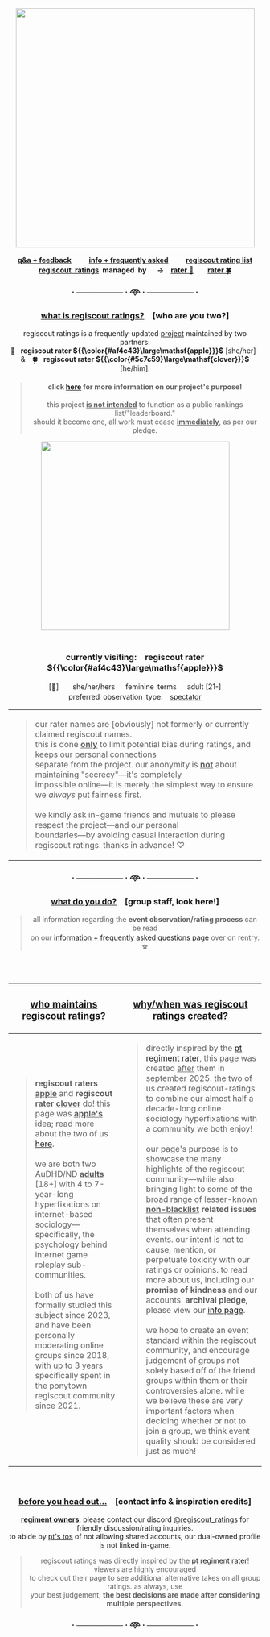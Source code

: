 
<div align="center">
<img src="https://i.postimg.cc/k4rTS9pw/logo.png" width="475">

<b> [q&a + feedback](https://regiscout-ratings.straw.page)　 　[info + frequently asked](https://rentry.co/regiscout-ratings-info)　 　[regiscout rating list](https://rentry.co/regiscout-ratings)\
**<ins>regiscout ratings</ins> managed by**　 →　[rater 🍎](https://github.com/apple-regiscout-ratings)　　[rater 🍀](https://github.com/clover-regiscout-ratings) </b>
### · ──────── · 𖥸 · ──────── ·


<h3>
<ins>what is regiscout ratings?</ins>　[who are you two?]
</h3>

regiscout ratings is a frequently-updated [project](https://rentry.co/regiscout-ratings) maintained by two partners:\
🍎  **regiscout rater ${{\color{#af4c43}\large\mathsf{apple}}}$** [she/her] &  🍀  **regiscout rater ${{\color{#5c7c59}\large\mathsf{clover}}}$** [he/him]. 
> #### click [here](https://rentry.co/regiscout-ratings-info) for more information on our project's purpose!
> this project <ins>**is not intended**</ins> to function as a public rankings list/"leaderboard."</br>
> should it become one, all work must cease <ins>**immediately**</ins>, as per our pledge.
<img src="https://i.postimg.cc/rFNzf8gD/ponies.png" width="375">
<br/>
<br/>

### **currently visiting:　regiscout rater ${{\color{#af4c43}\large\mathsf{apple}}}$**
[🍎]　  she/her/hers　 feminine terms　 adult [21-]\
preferred observation type:　<ins>spectator</ins>
<br/>

|  |
| ------------- | 
| <blockquote> our rater names are [obviously] not formerly or currently claimed regiscout names.<br/> this is done <ins>**only**</ins> to limit potential bias during ratings, and keeps our personal connections<br/> separate from the project. our anonymity is <ins>**not**</ins> about maintaining "secrecy"—it's completely<br/> impossible online—it is merely the simplest way to ensure we *always* put fairness first.<br/><br/> we kindly ask in-game friends and mutuals to please respect the project—and our personal<br/>boundaries—by avoiding casual interaction during regiscout ratings. thanks in advance! ♡ </blockquote> |
### · ──────── · 𖥸 · ──────── ·


<h3><ins>what do you do?</ins>　[group staff, look here!]</h3>

> all information regarding the **event observation/rating process** can be read\
> on our [information + frequently asked questions page](https://rentry.co/regiscout-ratings-info) over on rentry.　☆

<br/>
<br/>

</div>

| <h3><ins>who maintains regiscout ratings?</ins></h3> | <h3><ins>why/when was regiscout ratings created?</ins></h3> |
| ------------- | ------------- |
| <blockquote>**regiscout raters <ins>apple</ins>** and **regiscout rater <ins>clover</ins>** do! this page was **<ins>apple's</ins>** idea; read more about the two of us [here](https://rentry.co/regiscout-ratings-info).<br/><br/> we are both two AuDHD/ND <ins>**adults**</ins> [18+] with 4 to 7-year-long hyperfixations on internet-based sociology—specifically, the psychology behind internet game roleplay sub-communities.<br/><br/> both of us have formally studied this subject since 2023, and have been personally moderating online groups since 2018, with up to 3 years specifically spent in the ponytown regiscout community since 2021.</blockquote>  <br /> | <blockquote> directly inspired by the [pt regiment rater](rentry.co/ptregimentrater), this page was created <ins>after</ins> them in september 2025. the two of us created regiscout-ratings to combine our almost half a decade-long online sociology hyperfixations with a community we both enjoy!<br/><br/>  our page's purpose is to showcase the many highlights of the regiscout community—while also bringing light to some of the broad range of lesser-known <b><ins>non-blacklist</ins> related issues</b> that often present themselves when attending events. our intent is not to cause, mention, or perpetuate toxicity with our ratings or opinions. to read more about us, including our **promise of kindness** and our accounts' **archival pledge,** please view our [info page](https://rentry.co/regiscout-ratings-info).<br/><br/>  we hope to create an event standard within the regiscout community, and encourage judgement of groups not solely based off of the friend groups within them or their controversies alone. while we believe these are very important factors when deciding whether or not to join a group, we think event quality should be considered just as much! </blockquote> |
<div align="center">
<br/>
<h3>
<ins>before you head out...</ins>　[contact info & inspiration credits]
</h3>

<ins>**regiment owners**</ins>, please contact our discord [@regiscout_ratings](https://discord.com/users/1412353928355516516) for friendly discussion/rating inquiries.\
to abide by [pt's tos](https://pony.town/termsofservice.html) of not allowing shared accounts, our dual-owned profile is not linked in-game.

> regiscout ratings was directly inspired by the [pt regiment rater](https://rentry.co/ptregimentrater)! viewers are highly encouraged\
> to check out their page to see additional alternative takes on all group ratings. as always, use\
> your best judgement; <b>the best decisions are made after considering multiple perspectives.</b>

### · ──────── · 𖥸 · ──────── ·

</div>







